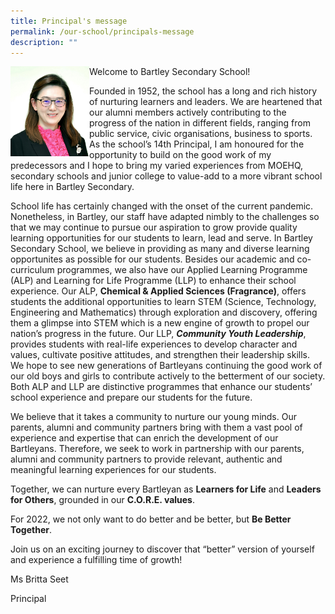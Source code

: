 ```yaml
---
title: Principal's message
permalink: /our-school/principals-message
description: ""
---
```

<div>
	
<img src="/images/MsBrittaSeet%20cropped.jpg"
     style="width:25%"
		 align="left">

</div>

Welcome to Bartley Secondary School!
	
<p> </p>

Founded in 1952, the school has a long and rich history of nurturing learners and leaders. We are heartened that our alumni members actively contributing to the progress of the nation in different fields, ranging from public service, civic organisations, business to sports.  As the school’s 14th Principal, I am honoured for the opportunity to build on the good work of my predecessors and I hope to bring my varied experiences from MOEHQ, secondary schools and junior college to value-add to a more vibrant school life here in Bartley Secondary.
	
School life has certainly changed with the onset of the current pandemic. Nonetheless, in Bartley, our staff have adapted nimbly to the challenges so that we may continue to pursue our aspiration to grow provide quality learning opportunities for our students to learn, lead and serve. In Bartley Secondary School, we believe in providing as many and diverse learning opportunites as possible for our students. Besides our academic and co-curriculum programmes, we also have our Applied Learning Programme (ALP) and Learning for Life Programme (LLP) to enhance their school experience.  Our ALP, **Chemical &amp; Applied Sciences (Fragrance)**, offers students the additional opportunities to learn STEM (Science, Technology, Engineering and Mathematics) through exploration and discovery, offering them a glimpse into STEM which is a new engine of growth to propel our nation’s progress in the future. Our LLP, ***Community Youth Leadership***, provides students with real-life experiences to develop character and values, cultivate positive attitudes, and strengthen their leadership skills. We hope to see new generations of Bartleyans continuing the good work of our old boys and girls to contribute actively to the betterment of our society. Both ALP and LLP are distinctive programmes that enhance our students’ school experience and prepare our students for the future.

We believe that it takes a community to nurture our young minds. Our parents, alumni and community partners bring with them a vast pool of experience and expertise that can enrich the development of our Bartleyans.  Therefore, we seek to work in partnership with our parents, alumni and community partners to provide relevant, authentic and meaningful learning experiences for our students. 

Together, we can nurture every Bartleyan as **Learners for Life** and **Leaders for Others**, grounded in our **C.O.R.E. values**.

For 2022, we not only want to do better and be better, but **Be Better Together**.

Join us on an exciting journey to discover that “better” version of yourself and experience a fulfilling time of growth!

Ms Britta Seet

Principal